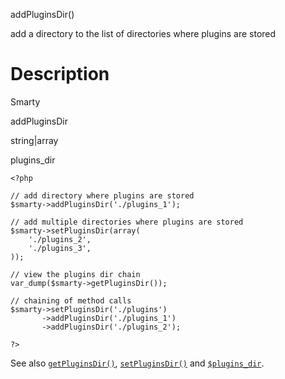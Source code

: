addPluginsDir()

add a directory to the list of directories where plugins are stored

Description
===========

Smarty

addPluginsDir

string\|array

plugins\_dir

    <?php

    // add directory where plugins are stored
    $smarty->addPluginsDir('./plugins_1');

    // add multiple directories where plugins are stored
    $smarty->setPluginsDir(array(
        './plugins_2',
        './plugins_3',
    ));

    // view the plugins dir chain
    var_dump($smarty->getPluginsDir());

    // chaining of method calls
    $smarty->setPluginsDir('./plugins')
           ->addPluginsDir('./plugins_1')
           ->addPluginsDir('./plugins_2');

    ?>

See also [`getPluginsDir()`](#api.get.plugins.dir),
[`setPluginsDir()`](#api.set.plugins.dir) and
[`$plugins_dir`](#variable.plugins.dir).

